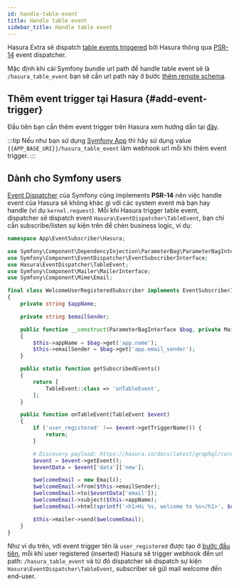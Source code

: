 ```yaml
---
id: handle-table-event
title: Handle table event
sidebar_title: Handle table event
---
```


Hasura Extra sẽ dispatch [table events triggered](https://hasura.io/docs/latest/graphql/core/event-triggers/index.html) bởi Hasura 
thông qua [PSR-14](https://www.php-fig.org/psr/psr-14/) event dispatcher.

Mặc định khi cài Symfony bundle url path để handle table event sẽ là `/hasura_table_event` bạn sẽ cần url path này ở bước [thêm remote schema](#add-event-trigger).

## Thêm event trigger tại Hasura {#add-event-trigger}

Đầu tiên bạn cần thêm event trigger trên Hasura xem hướng dẫn tại [đây](https://hasura.io/docs/latest/graphql/core/event-triggers/create-trigger.html).

:::tip
Nếu như bạn sử dụng [Symfony App](../02-installation/03-symfony-app.md) thì hãy sử dụng value `{{APP_BASE_URI}}/hasura_table_event` làm 
webhook url mỗi khi thêm event trigger.
:::

## Dành cho Symfony users

[Event Dispatcher](https://symfony.com/doc/current/event_dispatcher.html) của Symfony cũng implements **PSR-14** nên việc handle event của Hasura sẽ không khác gì với các system event mà bạn hay handle
(ví dụ `kernel.request`). Mỗi khi Hasura trigger table event, dispatcher sẽ dispatch event `Hasura\EventDispatcher\TableEvent`, bạn
chỉ cần subscribe/listen sự kiện trên để chèn business logic, ví dụ:

```php
namespace App\EventSubscriber\Hasura;

use Symfony\Component\DependencyInjection\ParameterBag\ParameterBagInterface;
use Symfony\Component\EventDispatcher\EventSubscriberInterface;
use Hasura\EventDispatcher\TableEvent;
use Symfony\Component\Mailer\MailerInterface;
use Symfony\Component\Mime\Email;

final class WelcomeUserRegisteredSubscriber implements EventSubscriberInterface
{
    private string $appName;

    private string $emailSender;

    public function __construct(ParameterBagInterface $bag, private MailerInterface $mailer)
    {
        $this->appName = $bag->get('app.name');
        $this->emailSender = $bag->get('app.email_sender');
    }

    public static function getSubscribedEvents()
    {
        return [
            TableEvent::class => 'onTableEvent',
        ];
    }

    public function onTableEvent(TableEvent $event)
    {
        if ('user_registered' !== $event->getTriggerName()) {
            return;
        }

        # Discovery payload: https://hasura.io/docs/latest/graphql/core/event-triggers/payload.html#json-payload
        $event = $event->getEvent();
        $eventData = $event['data']['new'];

        $welcomeEmail = new Email();
        $welcomeEmail->from($this->emailSender);
        $welcomeEmail->to($eventData['email']);
        $welcomeEmail->subject($this->appName);
        $welcomeEmail->html(sprintf('<h1>Hi %s, welcome to %s</h1>', $eventData['name'], $this->appName));

        $this->mailer->send($welcomeEmail);
    }
}
```

Như ví dụ trên, với event trigger tên là `user_registered` được tạo ở [bước đầu tiên](#add-event-trigger), mỗi khi user registered (inserted) Hasura
sẽ trigger webhook đến url path: `/hasura_table_event` và từ đó dispatcher sẽ dispatch sự kiện `Hasura\EventDispatcher\TableEvent`, subscriber
sẽ gửi mail welcome đến end-user.
